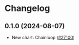 # Changelog

## 0.1.0 (2024-08-07)

* New chart: Chainloop ([#27100](https://github.com/bitnami/charts/pull/27100))
